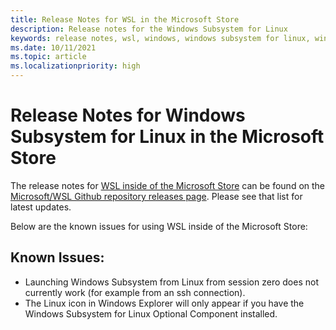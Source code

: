 ```yaml
---
title: Release Notes for WSL in the Microsoft Store
description: Release notes for the Windows Subsystem for Linux
keywords: release notes, wsl, windows, windows subsystem for linux, windowssubsystem, ubuntu, kernel
ms.date: 10/11/2021
ms.topic: article
ms.localizationpriority: high
---
```


# Release Notes for Windows Subsystem for Linux in the Microsoft Store

The release notes for [WSL inside of the Microsoft Store](https://aka.ms/wslstorepage) can be found on the [Microsoft/WSL Github repository releases page](https://github.com/microsoft/WSL/releases). Please see that list for latest updates.

Below are the known issues for using WSL inside of the Microsoft Store:

## Known Issues:
* Launching Windows Subsystem from Linux from session zero does not currently work (for example from an ssh connection).
* The Linux icon in Windows Explorer will only appear if you have the Windows Subsystem for Linux Optional Component installed.
